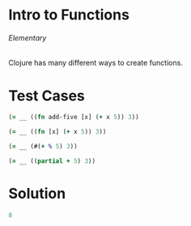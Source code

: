 # Intro to Functions

###### Elementary

###### 

Clojure has many different ways to create functions.

# Test Cases
```clojure
(= __ ((fn add-five [x] (+ x 5)) 3))
```

```clojure
(= __ ((fn [x] (+ x 5)) 3))
```

```clojure
(= __ (#(+ % 5) 3))
```

```clojure
(= __ ((partial + 5) 3))
```

# Solution

```clojure
8
```

